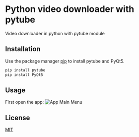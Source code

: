 # Python video downloader with pytube

Video downloader in python with pytube module

## Installation

Use the package manager [pip](https://pip.pypa.io/en/stable/) to install pytube and PyQt5.

```bash
pip install pytube
pip install PyQt5
```
## Usage
First open the app:
![App Main Menu](https://prnt.sc/1186sej)


## License
[MIT](https://choosealicense.com/licenses/mit/)
